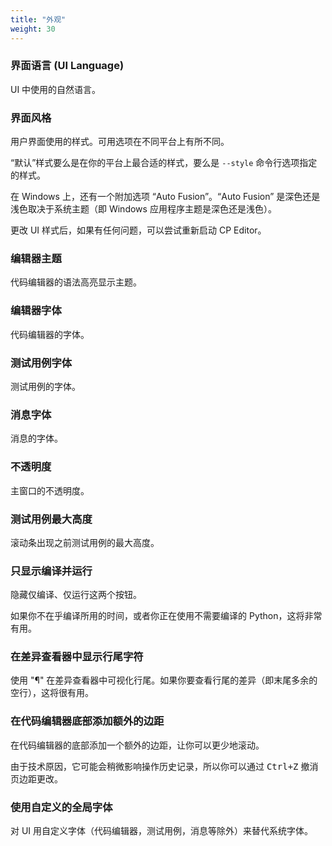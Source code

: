 ```yaml
---
title: "外观"
weight: 30
---
```


### 界面语言 (UI Language)

UI 中使用的自然语言。

### 界面风格

用户界面使用的样式。可用选项在不同平台上有所不同。

“默认”样式要么是在你的平台上最合适的样式，要么是 `--style` 命令行选项指定的样式。

在 Windows 上，还有一个附加选项 “Auto Fusion”。“Auto Fusion” 是深色还是浅色取决于系统主题（即 Windows 应用程序主题是深色还是浅色）。

更改 UI 样式后，如果有任何问题，可以尝试重新启动 CP Editor。

### 编辑器主题

代码编辑器的语法高亮显示主题。

### 编辑器字体

代码编辑器的字体。

### 测试用例字体

测试用例的字体。

### 消息字体

消息的字体。

### 不透明度

主窗口的不透明度。

### 测试用例最大高度

滚动条出现之前测试用例的最大高度。

### 只显示编译并运行

隐藏仅编译、仅运行这两个按钮。

如果你不在乎编译所用的时间，或者你正在使用不需要编译的 Python，这将非常有用。

### 在差异查看器中显示行尾字符

使用 "¶" 在差异查看器中可视化行尾。如果你要查看行尾的差异（即末尾多余的空行），这将很有用。

### 在代码编辑器底部添加额外的边距

在代码编辑器的底部添加一个额外的边距，让你可以更少地滚动。

由于技术原因，它可能会稍微影响操作历史记录，所以你可以通过 <kbd>Ctrl+Z</kbd> 撤消页边距更改。

### 使用自定义的全局字体

对 UI 用自定义字体（代码编辑器，测试用例，消息等除外）来替代系统字体。

